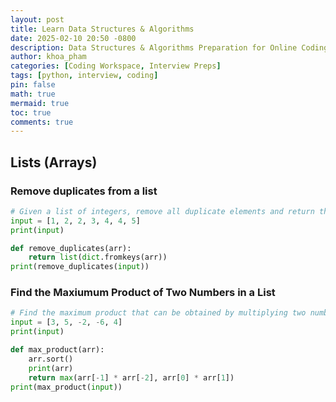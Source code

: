 ```yaml
---
layout: post
title: Learn Data Structures & Algorithms
date: 2025-02-10 20:50 -0800
description: Data Structures & Algorithms Preparation for Online Coding Interviews
author: khoa_pham
categories: [Coding Workspace, Interview Preps]
tags: [python, interview, coding]
pin: false
math: true
mermaid: true
toc: true
comments: true
---
```


## Lists (Arrays)

### Remove duplicates from a list
```python
# Given a list of integers, remove all duplicate elements and return the unique values.
input = [1, 2, 2, 3, 4, 4, 5]
print(input)

def remove_duplicates(arr):
    return list(dict.fromkeys(arr))
print(remove_duplicates(input))
```

### Find the Maxiumum Product of Two Numbers in a List
```python
# Find the maximum product that can be obtained by multiplying two numbers in a list.
input = [3, 5, -2, -6, 4]
print(input)

def max_product(arr):
    arr.sort()
    print(arr)
    return max(arr[-1] * arr[-2], arr[0] * arr[1])
print(max_product(input))  
```
